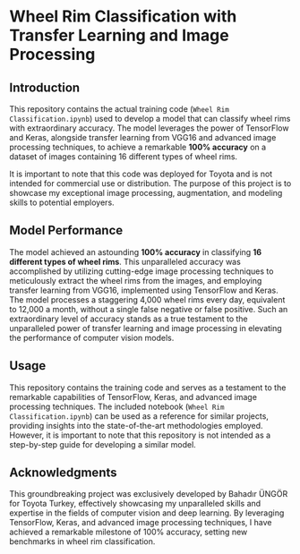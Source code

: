 # Wheel Rim Classification with Transfer Learning and Image Processing

## Introduction
This repository contains the actual training code (`Wheel Rim Classification.ipynb`) used to develop a model that can classify wheel rims with extraordinary accuracy. The model leverages the power of TensorFlow and Keras, alongside transfer learning from VGG16 and advanced image processing techniques, to achieve a remarkable **100% accuracy** on a dataset of images containing 16 different types of wheel rims.

It is important to note that this code was deployed for Toyota and is not intended for commercial use or distribution. The purpose of this project is to showcase my exceptional image processing, augmentation, and modeling skills to potential employers.

## Model Performance
The model achieved an astounding **100% accuracy** in classifying **16 different types of wheel rims**. This unparalleled accuracy was accomplished by utilizing cutting-edge image processing techniques to meticulously extract the wheel rims from the images, and employing transfer learning from VGG16, implemented using TensorFlow and Keras. The model processes a staggering 4,000 wheel rims every day, equivalent to 12,000 a month, without a single false negative or false positive. Such an extraordinary level of accuracy stands as a true testament to the unparalleled power of transfer learning and image processing in elevating the performance of computer vision models.

## Usage
This repository contains the training code and serves as a testament to the remarkable capabilities of TensorFlow, Keras, and advanced image processing techniques. The included notebook (`Wheel Rim Classification.ipynb`) can be used as a reference for similar projects, providing insights into the state-of-the-art methodologies employed. However, it is important to note that this repository is not intended as a step-by-step guide for developing a similar model.

## Acknowledgments
This groundbreaking project was exclusively developed by Bahadır ÜNGÖR for Toyota Turkey, effectively showcasing my unparalleled skills and expertise in the fields of computer vision and deep learning. By leveraging TensorFlow, Keras, and advanced image processing techniques, I have achieved a remarkable milestone of 100% accuracy, setting new benchmarks in wheel rim classification.
